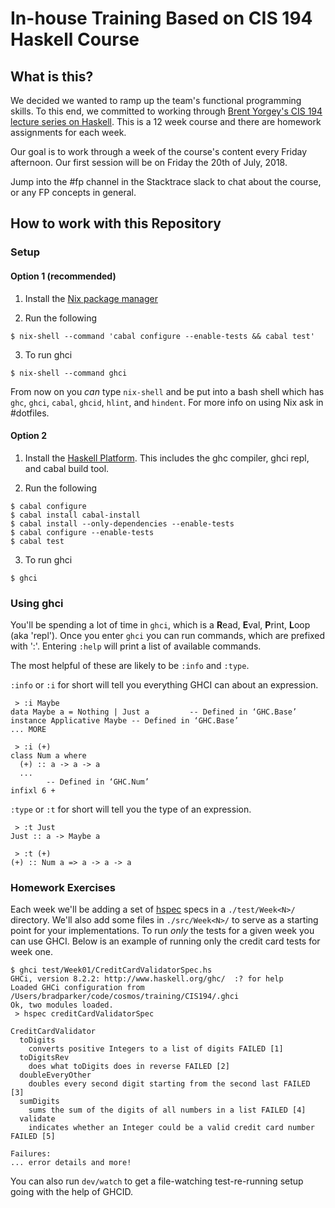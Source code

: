 # In-house Training Based on CIS 194 Haskell Course

## What is this?

We decided we wanted to ramp up the team's functional programming skills. To this end, we committed to working through [Brent Yorgey's CIS 194 lecture series on Haskell](http://www.seas.upenn.edu/~cis194/spring13). This is a 12 week course and there are homework assignments for each week.

Our goal is to work through a week of the course's content every Friday afternoon. Our first session will be on Friday the 20th of July, 2018.

Jump into the #fp channel in the Stacktrace slack to chat about the course, or any FP concepts in general.

## How to work with this Repository

### Setup

#### Option 1 (recommended)

1. Install the [Nix package manager](https://nixos.org/nix/)

2. Run the following

  ```
  $ nix-shell --command 'cabal configure --enable-tests && cabal test'
  ```
3. To run ghci

  ```
  $ nix-shell --command ghci
  ```

From now on you _can_ type `nix-shell` and be put into a bash shell which has `ghc`, `ghci`, `cabal`, `ghcid`, `hlint`, and `hindent`. For more info on using Nix ask in #dotfiles.

#### Option 2

1. Install the [Haskell Platform](https://www.haskell.org/platform/). This includes the ghc compiler, ghci repl, and cabal build tool.

2. Run the following

  ```
  $ cabal configure
  $ cabal install cabal-install
  $ cabal install --only-dependencies --enable-tests
  $ cabal configure --enable-tests
  $ cabal test
  ```

3. To run ghci

  ```
  $ ghci
  ```

### Using ghci

You'll be spending a lot of time in `ghci`, which is a **R**ead, **E**val, **P**rint, **L**oop (aka 'repl'). Once you enter `ghci` you can run commands, which are prefixed with ':'. Entering `:help` will print a list of available commands.

The most helpful of these are likely to be `:info` and `:type`.

`:info` or `:i` for short will tell you everything GHCI can about an expression.

```
 > :i Maybe
data Maybe a = Nothing | Just a         -- Defined in ‘GHC.Base’
instance Applicative Maybe -- Defined in ‘GHC.Base’
... MORE

 > :i (+)
class Num a where
  (+) :: a -> a -> a
  ...
        -- Defined in ‘GHC.Num’
infixl 6 +
```

`:type` or `:t` for short will tell you the type of an expression.

```
 > :t Just
Just :: a -> Maybe a

 > :t (+)
(+) :: Num a => a -> a -> a
```

### Homework Exercises

Each week we'll be adding a set of [hspec](https://hspec.github.io/) specs in a `./test/Week<N>/` directory. We'll also add some files in `./src/Week<N>/` to serve as a starting point for your implementations. To run _only_ the tests for a given week you can use GHCI. Below is an example of running only the credit card tests for week one.

```
$ ghci test/Week01/CreditCardValidatorSpec.hs
GHCi, version 8.2.2: http://www.haskell.org/ghc/  :? for help
Loaded GHCi configuration from /Users/bradparker/code/cosmos/training/CIS194/.ghci
Ok, two modules loaded.
 > hspec creditCardValidatorSpec

CreditCardValidator
  toDigits
    converts positive Integers to a list of digits FAILED [1]
  toDigitsRev
    does what toDigits does in reverse FAILED [2]
  doubleEveryOther
    doubles every second digit starting from the second last FAILED [3]
  sumDigits
    sums the sum of the digits of all numbers in a list FAILED [4]
  validate
    indicates whether an Integer could be a valid credit card number FAILED [5]

Failures:
... error details and more!
```

You can also run `dev/watch` to get a file-watching test-re-running setup going with the help of GHCID.
